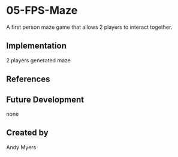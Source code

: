 # 05-FPS-Maze
A first person maze game that allows 2 players to interact together.

## Implementation
2 players
generated maze

## References

## Future Development
none 

## Created by
Andy Myers 
